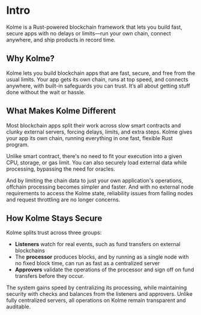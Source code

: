 # Intro

Kolme is a Rust-powered blockchain framework that lets you build fast, secure apps with no delays or limits—run your own chain, connect anywhere, and ship products in record time.

## Why Kolme?

Kolme lets you build blockchain apps that are fast, secure, and free from the usual limits. Your app gets its own chain, runs at top speed, and connects anywhere, with built-in safeguards you can trust. It’s all about getting stuff done without the wait or hassle.  

## What Makes Kolme Different

Most blockchain apps split their work across slow smart contracts and clunky external servers, forcing delays, limits, and extra steps. Kolme gives your app its own chain, running everything in one fast, flexible Rust program.

Unlike smart contract, there's no need to fit your execution into a given CPU, storage, or gas limit. You can also securely load external data while processing, bypassing the need for oracles.

And by limiting the chain data to just your own application's operations, offchain processing becomes simpler and faster. And with no external node requirements to access the Kolme state, reliability issues from failing nodes and request throttling are no longer concerns.

## How Kolme Stays Secure

Kolme splits trust across three groups:

* **Listeners** watch for real events, such as fund transfers on external blockchains
* The **processor** produces blocks, and by running as a single node with no fixed block time, can run as fast as a centralized server
* **Approvers** validate the operations of the processor and sign off on fund transfers before they occur.

The system gains speed by centralizing its processing, while maintaining security with checks and balances from the listeners and approvers. Unlike fully centralized servers, all operations on Kolme remain transparent and auditable.
